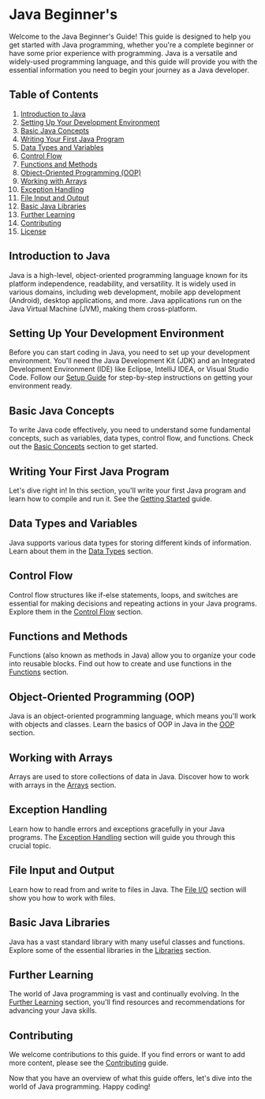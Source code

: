 # Java Beginner's

Welcome to the Java Beginner's Guide! This guide is designed to help you get started with Java programming, whether you're a complete beginner or have some prior experience with programming. Java is a versatile and widely-used programming language, and this guide will provide you with the essential information you need to begin your journey as a Java developer.

## Table of Contents

1. [Introduction to Java](#introduction-to-java)
2. [Setting Up Your Development Environment](#setting-up-your-development-environment)
3. [Basic Java Concepts](#basic-java-concepts)
4. [Writing Your First Java Program](#writing-your-first-java-program)
5. [Data Types and Variables](#data-types-and-variables)
6. [Control Flow](#control-flow)
7. [Functions and Methods](#functions-and-methods)
8. [Object-Oriented Programming (OOP)](#object-oriented-programming-oop)
9. [Working with Arrays](#working-with-arrays)
10. [Exception Handling](#exception-handling)
11. [File Input and Output](#file-input-and-output)
12. [Basic Java Libraries](#basic-java-libraries)
13. [Further Learning](#further-learning)
14. [Contributing](#contributing)
15. [License](#license)

## Introduction to Java

Java is a high-level, object-oriented programming language known for its platform independence, readability, and versatility. It is widely used in various domains, including web development, mobile app development (Android), desktop applications, and more. Java applications run on the Java Virtual Machine (JVM), making them cross-platform.

## Setting Up Your Development Environment

Before you can start coding in Java, you need to set up your development environment. You'll need the Java Development Kit (JDK) and an Integrated Development Environment (IDE) like Eclipse, IntelliJ IDEA, or Visual Studio Code. Follow our [Setup Guide](setup.md) for step-by-step instructions on getting your environment ready.

## Basic Java Concepts

To write Java code effectively, you need to understand some fundamental concepts, such as variables, data types, control flow, and functions. Check out the [Basic Concepts](basic-concepts.md) section to get started.

## Writing Your First Java Program

Let's dive right in! In this section, you'll write your first Java program and learn how to compile and run it. See the [Getting Started](getting-started.md) guide.

## Data Types and Variables

Java supports various data types for storing different kinds of information. Learn about them in the [Data Types](data-types.md) section.

## Control Flow

Control flow structures like if-else statements, loops, and switches are essential for making decisions and repeating actions in your Java programs. Explore them in the [Control Flow](control-flow.md) section.

## Functions and Methods

Functions (also known as methods in Java) allow you to organize your code into reusable blocks. Find out how to create and use functions in the [Functions](functions.md) section.

## Object-Oriented Programming (OOP)

Java is an object-oriented programming language, which means you'll work with objects and classes. Learn the basics of OOP in Java in the [OOP](oop.md) section.

## Working with Arrays

Arrays are used to store collections of data in Java. Discover how to work with arrays in the [Arrays](arrays.md) section.

## Exception Handling

Learn how to handle errors and exceptions gracefully in your Java programs. The [Exception Handling](exception-handling.md) section will guide you through this crucial topic.

## File Input and Output

Learn how to read from and write to files in Java. The [File I/O](file-io.md) section will show you how to work with files.

## Basic Java Libraries

Java has a vast standard library with many useful classes and functions. Explore some of the essential libraries in the [Libraries](libraries.md) section.

## Further Learning

The world of Java programming is vast and continually evolving. In the [Further Learning](further-learning.md) section, you'll find resources and recommendations for advancing your Java skills.

## Contributing

We welcome contributions to this guide. If you find errors or want to add more content, please see the [Contributing](contributing.md) guide.


Now that you have an overview of what this guide offers, let's dive into the world of Java programming. Happy coding!